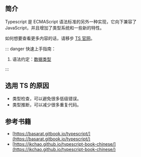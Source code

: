 <PageHeader content="Typescript: JS 类型检查工具" />

## 简介

Typescript 是 ECMAScript 语法标准的另外一种实现，它向下兼容了 JavaScript，并且增加了类型系统和一些新的特性。

如何想要查看更多内容的话，请移步 [TS 官网](https://www.typescriptlang.org/)。

::: danger 快速上手指南：

1. 语法约定：[数据类型](./grammar/data-type.md)

<!-- 1. 类型系统: [接口](/packages/ts/type-system#什么是接口)、[泛型](/packages/ts/type-system#什么是泛型)
2. 新增语法：
   - 运算符：[空值合并 ??](/packages/ts/grammar.md#空值合并) -->

:::

## 选用 TS 的原因

- 类型检查，可以避免很多低级错误。
- 类型推断，可以减少很多重复代码。

## 参考书籍

- [https://basarat.gitbook.io/typescript/](https://basarat.gitbook.io/typescript/)
- [https://jkchao.github.io/typescript-book-chinese/](https://jkchao.github.io/typescript-book-chinese/)
